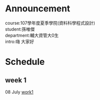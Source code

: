 # Announcement
course:107學年度夏季學院(資料科學程式設計)           
student:孫唯傑   
department:輔大資管大0生       
intro:嗨  大家好       

# Schedule

## week 1
08 July [work1](https://jack789521789523.github.io/Announcement/work1/work1.html)
